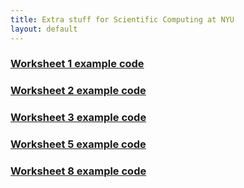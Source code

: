```yaml
---
title: Extra stuff for Scientific Computing at NYU
layout: default
---
```



### [Worksheet 1 example code](Matlab/Nonlinear/Steffensen.m)

### [Worksheet 2 example code](Matlab/Nonlinear/Newton2D.m)

### [Worksheet 3 example code](Matlab/LinearLeastSqs.m)

### [Worksheet 5 example code](Matlab/PseudoinverseHilbert.m)

### [Worksheet 8 example code](Matlab/SplineLetters.m)

<!---
--->
